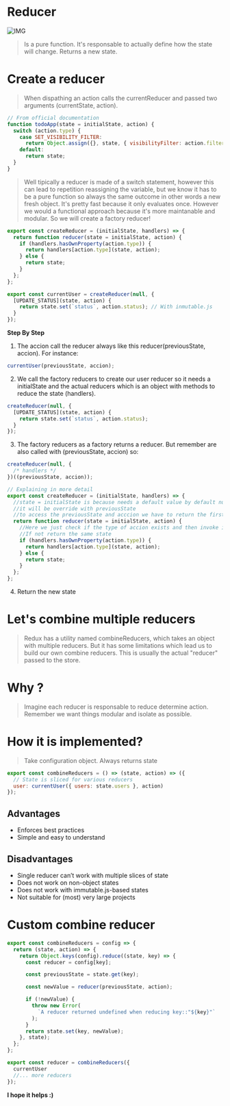 # Reducer

![IMG](https://media.giphy.com/media/26ufe34jLiGEOqyM8/giphy.gif)

> Is a pure function. It's responsable to actually define how the state will change. Returns a new state.

# Create a reducer

> When dispathing an action calls the currentReducer and passed two arguments (currentState, action).

```javascript
// From official documentation
function todoApp(state = initialState, action) {
  switch (action.type) {
    case SET_VISIBILITY_FILTER:
      return Object.assign({}, state, { visibilityFilter: action.filter });
    default:
      return state;
  }
}
```

> Well tipically a reducer is made of a switch statement, however this can lead to repetition reassigning the variable, but we know it has to be a pure function so always the same outcome in other words a new fresh object. It's pretty fast because it only evaluates once. However we would a functional approach because it's more maintanable and modular. So we will create a factory reducer!

```javascript
export const createReducer = (initialState, handlers) => {
  return function reducer(state = initialState, action) {
    if (handlers.hasOwnProperty(action.type)) {
      return handlers[action.type](state, action);
    } else {
      return state;
    }
  };
};

export const currentUser = createReducer(null, {
  [UPDATE_STATUS](state, action) {
    return state.set(`status`, action.status); // With inmutable.js
  }
});
```

**Step By Step**

1. The accion call the reducer always like this reducer(previousState, accion). For instance:

```javascript
currentUser(previousState, accion);
```

2. We call the factory reducers to create our user reducer so it needs a initialState and the actual reducers which is an object with methods to reduce the state (handlers).

```javascript
createReducer(null, {
  [UPDATE_STATUS](state, action) {
    return state.set(`status`, action.status);
  }
});
```

3. The factory reducers as a factory returns a reducer. But remember are also called with (previousState, accion) so:

```javascript
createReducer(null, {
  /* handlers */
})((previousState, accion));

// Explaining in more detail
export const createReducer = (initialState, handlers) => {
  //state = initialState is because needs a default value by default null
  //it will be override with previousState
  //to access the previousState and acccion we have to return the first function which ends the first execution and we can gain access to the second scope(previousState, acccion)
  return function reducer(state = initialState, action) {
    //Here we just check if the type of accion exists and then invoke it
    //If not return the same state
    if (handlers.hasOwnProperty(action.type)) {
      return handlers[action.type](state, action);
    } else {
      return state;
    }
  };
};
```

4. Return the new state

# Let's combine multiple reducers

> Redux has a utility named combineReducers, which takes an object with multiple reducers. But it has some limitations which lead us to build our own combine reducers. This is usually the actual "reducer" passed to the store.

# Why ?

> Imagine each reducer is responsable to reduce determine action. Remember we want things modular and isolate as possible.

# How it is implemented?

> Take configuration object. Always returns state

```javascript
export const combineReducers = () => (state, action) => ({
  // State is sliced for various reducers
  user: currentUser({ users: state.users }, action)
});
```

## Advantages

* Enforces best practices
* Simple and easy to understand

## Disadvantages

* Single reducer can’t work with multiple slices of state
* Does not work on non-object states
* Does not work with immutable.js-based states
* Not suitable for (most) very large projects

# Custom combine reducer

```javascript
export const combineReducers = config => {
  return (state, action) => {
    return Object.keys(config).reduce((state, key) => {
      const reducer = config[key];

      const previousState = state.get(key);

      const newValue = reducer(previousState, action);

      if (!newValue) {
        throw new Error(
          `A reducer returned undefined when reducing key::"${key}"`
        );
      }
      return state.set(key, newValue);
    }, state);
  };
};

export const reducer = combineReducers({
  currentUser
  //... more reducers
});
```

**I hope it helps :)**
